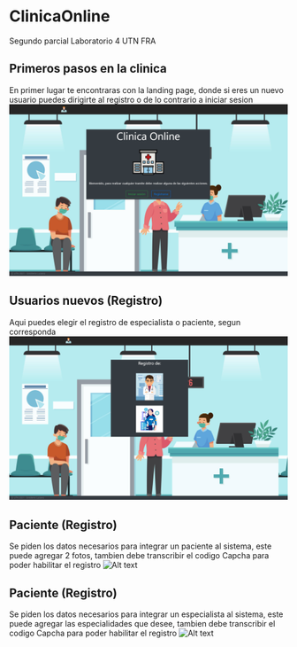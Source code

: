 # ClinicaOnline

Segundo parcial Laboratorio 4 UTN FRA


## Primeros pasos en la clinica

En primer lugar te encontraras con la landing page, donde si eres un nuevo usuario puedes dirigirte al registro o de lo contrario a iniciar sesion
![Alt text](https://github.com/attrix182/tpClinicaOnlineLab4/blob/main/src/fotosReadme/landing.png?raw=true "Title")



## Usuarios nuevos (Registro)

Aqui puedes elegir el registro de especialista o paciente, segun corresponda
![Alt text](https://github.com/attrix182/tpClinicaOnlineLab4/blob/main/src/fotosReadme/registro.png?raw=true "Title")



## Paciente (Registro)

Se piden los datos necesarios para integrar un paciente al sistema, este puede agregar 2 fotos, tambien debe transcribir el codigo Capcha para poder habilitar el registro
![Alt text](https://github.com/attrix182/tpClinicaOnlineLab4/blob/main/src/fotosReadme/registroPaciente.png?raw=true "Title")


## Paciente (Registro)

Se piden los datos necesarios para integrar un especialista al sistema, este puede agregar las especialidades que desee, tambien debe transcribir el codigo Capcha para poder habilitar el registro
![Alt text](https://github.com/attrix182/tpClinicaOnlineLab4/blob/main/src/fotosReadme/registroEspecialista.png?raw=true "Title")

